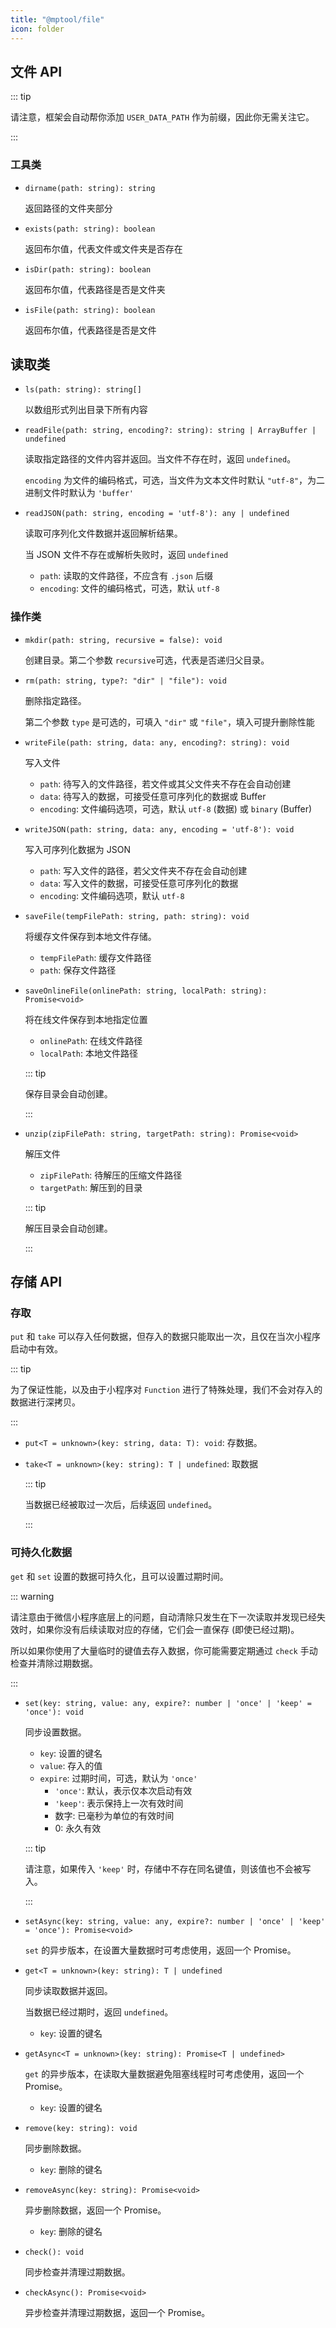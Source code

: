 ```yaml
---
title: "@mptool/file"
icon: folder
---
```


## 文件 API

::: tip

请注意，框架会自动帮你添加 `USER_DATA_PATH` 作为前缀，因此你无需关注它。

:::

### 工具类

- `dirname(path: string): string`

  返回路径的文件夹部分

- `exists(path: string): boolean`

  返回布尔值，代表文件或文件夹是否存在

- `isDir(path: string): boolean`

  返回布尔值，代表路径是否是文件夹

- `isFile(path: string): boolean`

  返回布尔值，代表路径是否是文件

## 读取类

- `ls(path: string): string[]`

  以数组形式列出目录下所有内容

- `readFile(path: string, encoding?: string): string | ArrayBuffer | undefined`

  读取指定路径的文件内容并返回。当文件不存在时，返回 `undefined`。

  `encoding` 为文件的编码格式，可选，当文件为文本文件时默认 `"utf-8"`，为二进制文件时默认为 `'buffer'`

- `readJSON(path: string, encoding = 'utf-8'): any | undefined`

  读取可序列化文件数据并返回解析结果。

  当 JSON 文件不存在或解析失败时，返回 `undefined`
  - `path`: 读取的文件路径，不应含有 `.json` 后缀
  - `encoding`: 文件的编码格式，可选，默认 `utf-8`

### 操作类

- `mkdir(path: string, recursive = false): void`

  创建目录。第二个参数 `recursive`可选，代表是否递归父目录。

- `rm(path: string, type?: "dir" | "file"): void`

  删除指定路径。

  第二个参数 `type` 是可选的，可填入 `"dir"` 或 `"file"`，填入可提升删除性能

- `writeFile(path: string, data: any, encoding?: string): void`

  写入文件
  - `path`: 待写入的文件路径，若文件或其父文件夹不存在会自动创建
  - `data`: 待写入的数据，可接受任意可序列化的数据或 Buffer
  - `encoding`: 文件编码选项，可选，默认 `utf-8` (数据) 或 `binary` (Buffer)

- `writeJSON(path: string, data: any, encoding = 'utf-8'): void`

  写入可序列化数据为 JSON
  - `path`: 写入文件的路径，若父文件夹不存在会自动创建
  - `data`: 写入文件的数据，可接受任意可序列化的数据
  - `encoding`: 文件编码选项，默认 `utf-8`

- `saveFile(tempFilePath: string, path: string): void`

  将缓存文件保存到本地文件存储。
  - `tempFilePath`: 缓存文件路径
  - `path`: 保存文件路径

- `saveOnlineFile(onlinePath: string, localPath: string): Promise<void>`

  将在线文件保存到本地指定位置
  - `onlinePath`: 在线文件路径
  - `localPath`: 本地文件路径

  ::: tip

  保存目录会自动创建。

  :::

- `unzip(zipFilePath: string, targetPath: string): Promise<void>`

  解压文件
  - `zipFilePath`: 待解压的压缩文件路径
  - `targetPath`: 解压到的目录

  ::: tip

  解压目录会自动创建。

  :::

## 存储 API

### 存取

`put` 和 `take` 可以存入任何数据，但存入的数据只能取出一次，且仅在当次小程序启动中有效。

::: tip

为了保证性能，以及由于小程序对 `Function` 进行了特殊处理，我们不会对存入的数据进行深拷贝。

:::

- `put<T = unknown>(key: string, data: T): void`: 存数据。
- `take<T = unknown>(key: string): T | undefined`: 取数据

  ::: tip

  当数据已经被取过一次后，后续返回 `undefined`。

  :::

### 可持久化数据

`get` 和 `set` 设置的数据可持久化，且可以设置过期时间。

::: warning

请注意由于微信小程序底层上的问题，自动清除只发生在下一次读取并发现已经失效时，如果你没有后续读取对应的存储，它们会一直保存 (即使已经过期)。

所以如果你使用了大量临时的键值去存入数据，你可能需要定期通过 `check` 手动检查并清除过期数据。

:::

- `set(key: string, value: any, expire?: number | 'once' | 'keep' = 'once'): void`

  同步设置数据。
  - `key`: 设置的键名
  - `value`: 存入的值
  - `expire`: 过期时间，可选，默认为 `'once'`
    - `'once'`: 默认，表示仅本次启动有效
    - `'keep'`: 表示保持上一次有效时间
    - 数字: 已毫秒为单位的有效时间
    - 0: 永久有效

  ::: tip

  请注意，如果传入 `'keep'` 时，存储中不存在同名键值，则该值也不会被写入。

  :::

- `setAsync(key: string, value: any, expire?: number | 'once' | 'keep' = 'once'): Promise<void>`

  `set` 的异步版本，在设置大量数据时可考虑使用，返回一个 Promise。

- `get<T = unknown>(key: string): T | undefined`

  同步读取数据并返回。

  当数据已经过期时，返回 `undefined`。
  - `key`: 设置的键名

- `getAsync<T = unknown>(key: string): Promise<T | undefined>`

  `get` 的异步版本，在读取大量数据避免阻塞线程时可考虑使用，返回一个 Promise。
  - `key`: 设置的键名

- `remove(key: string): void`

  同步删除数据。
  - `key`: 删除的键名

- `removeAsync(key: string): Promise<void>`

  异步删除数据，返回一个 Promise。
  - `key`: 删除的键名

- `check(): void`

  同步检查并清理过期数据。

- `checkAsync(): Promise<void>`

  异步检查并清理过期数据，返回一个 Promise。
